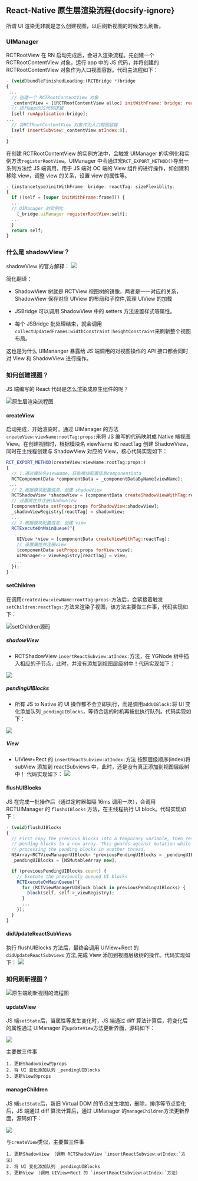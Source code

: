 ## React-Native 原生层渲染流程{docsify-ignore}

所谓 UI 渲染无非就是怎么创建视图，以后刷新视图的时候怎么刷新。

### UIManager

RCTRootView 在 RN 启动完成后，会进入渲染流程。先创建一个 RCTRootContentView 对象，运行 app 中的 JS 代码，并将创建的 RCTRootContentView 对象作为入口视图容器。代码主流程如下：

```js
- (void)bundleFinishedLoading:(RCTBridge *)bridge
{
 ...
  // 创建一个 RCTRootContentView 对象
  _contentView = [[RCTRootContentView alloc] initWithFrame: bridge: reactTag: sizeFlexiblity:];
  // 运行app的JS代码逻辑
  [self runApplication:bridge];
...
  // 将RCTRootContentView 对象作为入口视图容器
  [self insertSubview:_contentView atIndex:0];
...
}
```

在创建 RCTRootContentView 的实例方法中，会触发 UIManager 的实例化和实例方法`registerRootView`。UIManager 中会通过宏`RCT_EXPORT_METHOD()`导出一系列方法给 JS 端调用，用于 JS 端对 OC 端的 View 组件的进行操作，如创建和移除 view，调整 view 的关系，设置 view 的属性等。

```js
- (instancetype)initWithFrame: bridge: reactTag: sizeFlexiblity:
{
  if ((self = [super initWithFrame:frame])) {
  ...
  // UIManager 的实例化
    [_bridge.uiManager registerRootView:self];
  ...
  }
  return self;
}
```

### 什么是 shadowView？

shadowView 的官方解释：
![](https://user-gold-cdn.xitu.io/2020/6/9/172988c7a0175ef7?w=1240&h=461&f=png&s=287987)

简化翻译：

- ShadowView 树就是 RCTView 视图树的镜像，两者是一一对应的关系，ShadowView 保存对应 UIView 的布局和子控件,管理 UIView 的加载

- JSBridge 可以调用 ShadowView 中的 setters 方法设置样式等属性。

- 每个 JSBridge 批处理结束，就会调用 `collectUpdatedFrames:widthConstraint:heightConstraint`来刷新整个视图布局。

这也是为什么 UIMananger 暴露给 JS 端调用的对视图操作的 API 接口都会同时对 View 和 ShadowView 进行操作。

### 如何创建视图？

JS 端编写的 React 代码是怎么渲染成原生组件的呢？

![原生层渲染流程图](https://user-gold-cdn.xitu.io/2020/6/9/172988c79e07562c?w=595&h=502&f=png&s=101977)

#### createView

启动完成，开始渲染时，通过 UIManager 的方法 `createView:viewName:rootTag:props:`来将 JS 编写的代码映射成 Native 端视图 View。在创建视图时，根据模块名 viewName 和 reactTag 创建 ShadowView，同时在主线程创建与 ShadowView 对应的 View，核心代码实现如下：

```js
RCT_EXPORT_METHOD(createView:viewName:rootTag:props:)
{
  // 1.通过模块名viewName，获取模块配置信息componentData
  RCTComponentData *componentData = _componentDataByName[viewName];
 ...
  // 2.根据模块配置信息，创建 shadowView
  RCTShadowView *shadowView = [componentData createShadowViewWithTag:reactTag];
  // 设置属性并注册shadowView
  [componentData setProps:props forShadowView:shadowView];
  _shadowViewRegistry[reactTag] = shadowView;
  ...
  // 3.根据模块配置信息，创建 view
  RCTExecuteOnMainQueue(^{
   ...
    UIView *view = [componentData createViewWithTag:reactTag];
    // 设置属性并注册view
    [componentData setProps:props forView:view];
    uiManager->_viewRegistry[reactTag] = view;
   ...
  });
}
```

#### setChildren

在调用`createView:viewName:rootTag:props:`方法后，会紧接着触发`setChildren:reactTags:`方法来渲染子视图，该方法主要做三件事，代码实现如下：

![setChildren源码](https://user-gold-cdn.xitu.io/2020/6/9/172988c7a422e4cf?w=1240&h=915&f=png&s=414563)

##### shadowView

- RCTShadowView `insertReactSubview:atIndex:`方法，在 YGNode 树中插入相应的子节点，此时，并没有添加到视图层级树中！代码实现如下：

![](https://user-gold-cdn.xitu.io/2020/6/9/172988c7a3ca7703?w=1160&h=592&f=png&s=172915)

##### pendingUIBlocks

- 所有 JS to Native 的 UI 操作都不会立即执行，而是调用`addUIBlock:`将 UI 变化添加队列`_pendingUIBlocks`，等待合适的时机再按批执行队列。代码实现如下：

![](https://user-gold-cdn.xitu.io/2020/6/9/172988c79ff58666?w=1030&h=420&f=png&s=93398)

##### View

- UIView+Rect 的 `insertReactSubview:atIndex:`方法
  按照层级顺序(index)将 subView 添加到 reactSubviews 中，此时，还是没有真正添加到视图层级树中！
  代码实现如下：
  ![](https://user-gold-cdn.xitu.io/2020/6/9/172988c7a170b46f?w=1240&h=450&f=png&s=238279)

#### flushUIBlocks

JS 在完成一批操作后（通过定时器每隔 16ms 调用一次），会调用 RCTUIManager 的 `flushUIBlocks` 方法，在主线程执行 UI block。代码实现如下：

```js
- (void)flushUIBlocks
{
  // First copy the previous blocks into a temporary variable, then reset the
  // pending blocks to a new array. This guards against mutation while
  // processing the pending blocks in another thread.
  NSArray<RCTViewManagerUIBlock> *previousPendingUIBlocks = _pendingUIBlocks;
  _pendingUIBlocks = [NSMutableArray new];

  if (previousPendingUIBlocks.count) {
    // Execute the previously queued UI blocks
    RCTExecuteOnMainQueue(^{
      for (RCTViewManagerUIBlock block in previousPendingUIBlocks) {
        block(self, self->_viewRegistry);
      }
      ...
    });
  }
}
```

#### didUpdateReactSubViews

执行 flushUIBlocks 方法后，最终会调用 UIView+Rect 的 `didUpdateReactSubviews` 方法,完成 View 添加到视图层级树的操作。代码实现如下：
![](https://user-gold-cdn.xitu.io/2020/6/9/172988cc9db51d1a?w=1186&h=276&f=png&s=77708)

### 如何刷新视图？

![原生端刷新视图的流程图](https://user-gold-cdn.xitu.io/2020/6/9/172988c7d79287c0?w=479&h=436&f=png&s=30978)

#### updateView

JS 端`setState`后，当属性等发生变化时，JS 端通过 diff 算法计算后，将变化后的属性通过 UIManager 的`updateView`方法更新界面，源码如下：

![](https://user-gold-cdn.xitu.io/2020/6/9/172988c7c8068fd5?w=1240&h=496&f=png&s=267064)

主要做三件事

```
1. 更新ShadowView的props
2. 将 UI 变化添加队列 _pendingUIBlocks
3. 更新View的props
```

#### manageChildren

JS 端`setState`后，新旧 Virtual DOM 的节点发生增加，删除，排序等节点变化后，JS 端通过 diff 算法计算后，通过 UIManager 的`manageChildren`方法更新界面，源码如下：

![](https://user-gold-cdn.xitu.io/2020/6/9/172988c7d46630fc?w=1240&h=734&f=png&s=414492)

与`createView`类似，主要做三件事

```
1. 更新ShadowView （调用 RCTShadowView `insertReactSubview:atIndex:`方法）
2. 将 UI 变化添加队列 _pendingUIBlocks
3. 更新View （调用 UIView+Rect 的 `insertReactSubview:atIndex:`方法）
```
